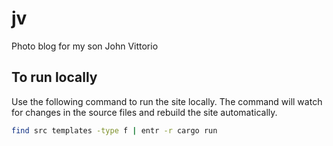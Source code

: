 # jv
Photo blog for my son John Vittorio

## To run locally

Use the following command to run the site locally.
The command will watch for changes in the source files and rebuild the site
automatically.

```sh
find src templates -type f | entr -r cargo run
```
